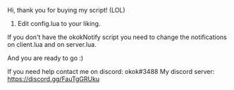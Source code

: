 Hi, thank you for buying my script! (LOL)

1. Edit config.lua to your liking.

If you don't have the okokNotify script you need to change the notifications on client.lua and on server.lua.

And you are ready to go :)

If you need help contact me on discord: okok#3488
My discord server: https://discord.gg/FauTgGRUku
